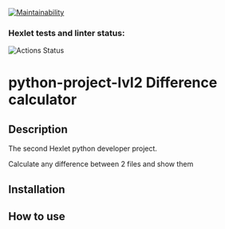 
[![Maintainability](https://api.codeclimate.com/v1/badges/a99a88d28ad37a79dbf6/maintainability)](https://codeclimate.com/github/codeclimate/codeclimate/maintainability)

### Hexlet tests and linter status:
![Actions Status](/workflows/hexlet-check/badge.svg)

# python-project-lvl2 Difference calculator

## Description
The second Hexlet python developer project.

Calculate any difference between 2 files and show them 

## Installation

## How to use

